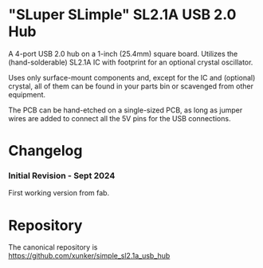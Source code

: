 # "SLuper SLimple" SL2.1A USB 2.0 Hub

A 4-port USB 2.0 hub on a 1-inch (25.4mm) square board. Utilizes the
(hand-solderable) SL2.1A IC with footprint for an optional crystal oscillator.

Uses only surface-mount components and, except for the IC and (optional)
crystal, all of them can be found in your parts bin or scavenged from other
equipment.

The PCB can be hand-etched on a single-sized PCB, as long as jumper wires are
added to connect all the 5V pins for the USB connections.

# Changelog

### Initial Revision - Sept 2024

First working version from fab.

# Repository

The canonical repository is https://github.com/xunker/simple_sl2.1a_usb_hub